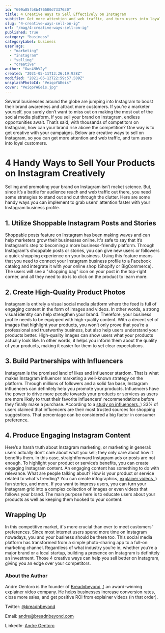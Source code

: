 ```yaml
---
id: "609a85fb8b476500d7337630"
title: 4 Creative Ways to Sell Effectively on Instagram
subtitle: Get more attention and web traffic, and turn users into loyal customers.
slug: "4-creative-ways-sell-on-ig"
url: "/mag/4-creative-ways-sell-on-ig"
published: true
category: "business"
categoryLabel: business
userTags:
  - "marketing"
  - "instagram"
  - "selling"
  - "creative"
author: "Owc4NhV2y"
created: "2021-05-11T13:26:19.928Z"
modified: "2021-05-13T22:59:57.589Z"
unsplashPhotoId: "VeiqoYAEeis"
cover: "VeiqoYAEeis.jpg"
---
```

Several businesses around the globe are jumping into Instagram to boost their brand awareness and attract more customers. If you’re a marketer yourself, you surely don’t want to miss out on making the most out of the social media platform. If you sell your brand on Instagram, endless opportunities await. That’s said, with thousands of competitors on Instagram, how can your brand rise above the competition? One way is to get creative with your campaigns. Below are creative ways to sell on Instagram, so you can get more attention and web traffic, and turn users into loyal customers.

# **4 Handy Ways to Sell Your Products on Instagram Creatively**

Selling and promoting your brand on Instagram isn’t rocket science. But, since it’s a battle for audience reach and web traffic out there, you need some strategies to stand out and cut through the clutter. Here are some handy ways you can implement to grab users’ attention faster with your Instagram business profile.

## **1. Utilize Shoppable Instagram Posts and Stories**

Shoppable posts feature on Instagram has been making waves and can help marketers grow their businesses online. It's safe to say that it’s Instagram’s step to becoming a more business-friendly platform. Through Instagram's shoppable posts or stories, you can give new users or followers a quick shopping experience on your business. Using this feature means that you need to connect your Instagram business profile to a Facebook catalog and integrate it with your online shop (Shopify or BigCommerce). The users will see a "shopping bag" icon on your post in the top-right corner, and all they need to do is to click on the product to learn more.

## **2. Create High-Quality Product Photos**

Instagram is entirely a visual social media platform where the feed is full of engaging content in the form of images and videos. In other words, a strong visual identity can help strengthen your brand. Therefore, your business profile needs to be equipped with high-quality content. With a decent set of images that highlight your products, you won’t only prove that you’re a professional and trustworthy business, but also help users understand your products better. High-quality images can show users what your products actually look like. In other words, it helps you inform them about the quality of your products, making it easier for them to set clear expectations.

## **3. Build Partnerships with Influencers**

Instagram is the promised land of likes and influencer stardom. That is what makes Instagram influencer marketing a well-known strategy on the platform. Through millions of followers and a solid fan base, Instagram influencers can definitely help you promote your products. Influencers have the power to drive more people towards your products or services as users are more likely to trust their favorite influencers’ recommendations before they finally make a purchase. According to a [study on influencers](https://www.gen.video/blog/the-influence-of-influencers-new-research-unveiled)[,](https://www.gen.video/blog/the-influence-of-influencers-new-research-unveiled),) 33% of users claimed that influencers are their most trusted sources for shopping suggestions. That percentage can be considered a big factor in consumer preference.

## **4. Produce Engaging Instagram Content**

Here’s a harsh truth about Instagram marketing, or marketing in general: users actually don’t care about what you sell; they only care about how it benefits them. In this case, straightforward Instagram ads or posts are not enough. To highlight your product or service’s benefits, you can create engaging Instagram content. An engaging content has something to do with relevance. What are people talking about? How is your product or service related to what's trending? You can create infographics, [explainer videos](https://breadnbeyond.com/explainer-videos/)[,](https://breadnbeyond.com/explainer-videos/),) fun stories, and more. If you want to impress users, you can turn your Instagram grid into a complex collection of images or even videos that follows your brand. The main purpose here is to educate users about your products as well as keeping them hooked to your content.

## **Wrapping Up**

In this competitive market, it's more crucial than ever to meet customers' preferences. Since most internet users spend more time on Instagram nowadays, you and your business should be there too. This social media platform has transformed from a simple photo-sharing app to a full-on marketing channel. Regardless of what industry you’re in, whether you’re a major brand or a local startup, building a presence on Instagram is definitely an investment. Those 4 creative ways can help you sell better on Instagram, giving you an edge over your competitors.

### **About the Author**

Andre Oentoro is the founder of [Breadnbeyond](https://breadnbeyond.com/explainer-videos/)[,](https://breadnbeyond.com/explainer-videos/),) an award-winning explainer video company. He helps businesses increase conversion rates, close more sales, and get positive ROI from explainer videos (in that order).

Twitter: [@breadnbeyond](http://twitter.com/breadnbeyond)

Email: andre@breadnbeyond.com

LinkedIn: [Andre Oentoro](https://www.linkedin.com/in/andreoentoro/)